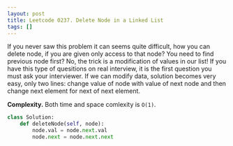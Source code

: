 ```yaml
---
layout: post
title: Leetcode 0237. Delete Node in a Linked List
tags: []
---
```


If you never saw this problem it can seems quite difficult, how you can delete node, if you are given only access to that node? You need to find previous node first? No, the trick is a modification of values in our list! If you have this type of quesitions on real interview, it is the first question you must ask your interviewer. If we can modify data, solution becomes very easy, only two lines: change value of node with value of next node and then change next element for next of next element.

**Complexity.** Both time and space comlexity is `O(1)`.

```python
class Solution:
    def deleteNode(self, node):
        node.val = node.next.val
        node.next = node.next.next
```
